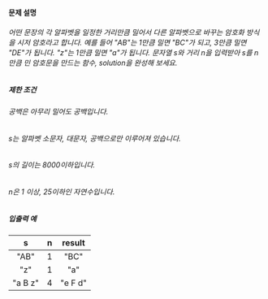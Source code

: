 #### 문제 설명
###### 어떤 문장의 각 알파벳을 일정한 거리만큼 밀어서 다른 알파벳으로 바꾸는 암호화 방식을 시저 암호라고 합니다. 예를 들어 "AB"는 1만큼 밀면 "BC"가 되고, 3만큼 밀면 "DE"가 됩니다. "z"는 1만큼 밀면 "a"가 됩니다. 문자열 s와 거리 n을 입력받아 s를 n만큼 민 암호문을 만드는 함수, solution을 완성해 보세요.

##### 제한 조건
###### 공백은 아무리 밀어도 공백입니다.
###### s는 알파벳 소문자, 대문자, 공백으로만 이루어져 있습니다.
###### s의 길이는 8000이하입니다.
###### n은 1 이상, 25이하인 자연수입니다.

##### 입출력 예
|     s    | n   | result  |
|:--------:|:---:|:-------:|
| "AB"     | 1   | "BC"    |
| "z"      | 1   | "a"     |
| "a B z"  | 4   | "e F d" |